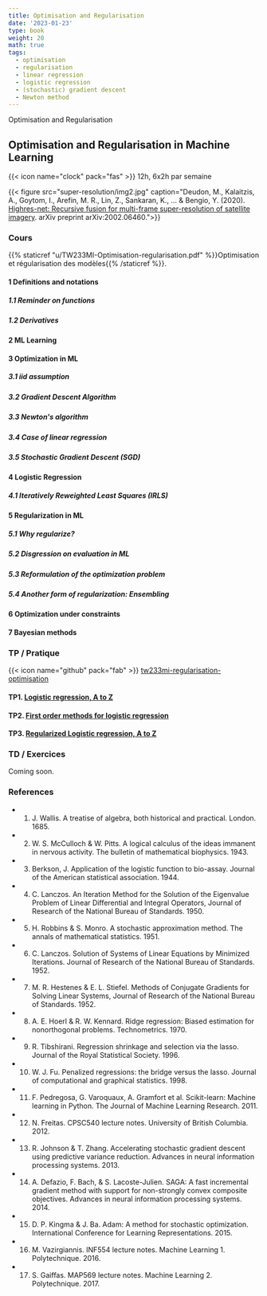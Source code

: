 ```yaml
---
title: Optimisation and Regularisation
date: '2023-01-23'
type: book
weight: 20
math: true
tags:
  - optimisation
  - regularisation
  - linear regression
  - logistic regression
  - (stochastic) gradient descent
  - Newton method
---
```


Optimisation and Regularisation

<!--more-->

## Optimisation and Regularisation in Machine Learning

{{< icon name="clock" pack="fas" >}} 12h, 6x2h par semaine

{{< figure src="super-resolution/img2.jpg" caption="Deudon, M., Kalaitzis, A., Goytom, I., Arefin, M. R., Lin, Z., Sankaran, K., ... & Bengio, Y. (2020). [Highres-net: Recursive fusion for multi-frame super-resolution of satellite imagery](https://arxiv.org/pdf/2002.06460.pdf). arXiv preprint arXiv:2002.06460.">}}

### Cours

{{% staticref "u/TW233MI-Optimisation-regularisation.pdf" %}}Optimisation et régularisation des modèles{{% /staticref %}}.

#### 1 Definitions and notations
##### 1.1 Reminder on functions
##### 1.2 Derivatives
#### 2 ML Learning
#### 3 Optimization in ML
##### 3.1 iid assumption
##### 3.2 Gradient Descent Algorithm
##### 3.3 Newton's algorithm
##### 3.4 Case of linear regression
##### 3.5 Stochastic Gradient Descent (SGD)
#### 4 Logistic Regression
##### 4.1 Iteratively Reweighted Least Squares (IRLS)
#### 5 Regularization in ML
##### 5.1 Why regularize?
##### 5.2 Disgression on evaluation in ML
##### 5.3 Reformulation of the optimization problem
##### 5.4 Another form of regularization: Ensembling
#### 6 Optimization under constraints
#### 7 Bayesian methods

### TP / Pratique 

{{< icon name="github" pack="fab" >}} [tw233mi-regularisation-optimisation](https://framagit.org/MichelDeudon/tw233mi-regularisation-optimisation)

#### TP1. [Logistic regression, A to Z](https://framagit.org/MichelDeudon/tw233mi-regularisation-optimisation/blob/main/td/td1-logistic-regression-az.ipynb)
#### TP2. [First order methods for logistic regression](https://framagit.org/MichelDeudon/tw233mi-regularisation-optimisation/blob/main/td/td2-regularized-logistic-regression.ipynb)
#### TP3. [Regularized Logistic regression, A to Z](https://framagit.org/MichelDeudon/tw233mi-regularisation-optimisation/blob/main/td/td3-regularized-logistic-regression.ipynb)

### TD / Exercices

Coming soon.

### References
- 1. J. Wallis. A treatise of algebra, both historical and practical. London. 1685.
- 2. W. S. McCulloch & W. Pitts. A logical calculus of the ideas immanent in nervous activity. The bulletin of mathematical biophysics. 1943.
- 3. Berkson, J. Application of the logistic function to bio-assay. Journal of the American statistical association. 1944.
- 4. C. Lanczos. An Iteration Method for the Solution of the Eigenvalue Problem of Linear Differential and Integral Operators, Journal of Research of the National Bureau of Standards. 1950.
- 5. H. Robbins & S. Monro. A stochastic approximation method. The annals of mathematical statistics. 1951.
- 6. C. Lanczos. Solution of Systems of Linear Equations by Minimized Iterations. Journal of Research of the National Bureau of Standards. 1952.
- 7. M. R. Hestenes & E. L. Stiefel. Methods of Conjugate Gradients for Solving Linear Systems, Journal of Research of the National Bureau of Standards. 1952.
- 8. A. E. Hoerl & R. W. Kennard. Ridge regression: Biased estimation for nonorthogonal problems. Technometrics. 1970.
- 9. R. Tibshirani. Regression shrinkage and selection via the lasso. Journal of the Royal Statistical Society. 1996.
- 10. W. J. Fu. Penalized regressions: the bridge versus the lasso. Journal of computational and graphical statistics. 1998.
- 11. F. Pedregosa, G. Varoquaux, A. Gramfort et al. Scikit-learn: Machine learning in Python. The Journal of Machine Learning Research. 2011.
- 12. N. Freitas. CPSC540 lecture notes. University of British Columbia. 2012.
- 13. R. Johnson & T. Zhang. Accelerating stochastic gradient descent using predictive variance reduction. Advances in neural information processing systems. 2013.
- 14. A. Defazio, F. Bach, & S. Lacoste-Julien. SAGA: A fast incremental gradient method with support for non-strongly convex composite objectives. Advances in neural information processing systems. 2014.
- 15. D. P. Kingma & J. Ba. Adam: A method for stochastic optimization. International Conference for Learning Representations. 2015.
- 16. M. Vazirgiannis. INF554 lecture notes. Machine Learning 1. Polytechnique. 2016.
- 17. S. Gaiffas. MAP569 lecture notes. Machine Learning 2. Polytechnique. 2017.
